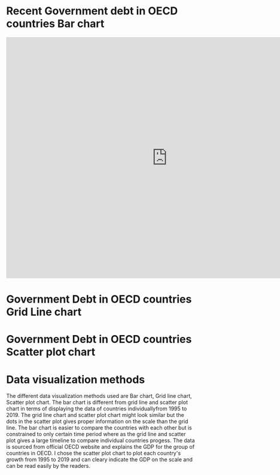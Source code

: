 # Recent Government debt in OECD countries Bar chart
<iframe src="https://data.oecd.org/chart/6gQW" width="860" height="645" style="border: 0" mozallowfullscreen="true" webkitallowfullscreen="true" allowfullscreen="true"><a href="https://data.oecd.org/chart/6gQW" target="_blank">OECD Chart: General government debt, Total, % of GDP, Annual, 2019</a></iframe>

# Government Debt in OECD countries Grid Line chart 
<div class="flourish-embed flourish-chart" data-src="visualisation/5299176"><script src="https://public.flourish.studio/resources/embed.js"></script></div>


# Government Debt in OECD countries Scatter plot chart
<div class="flourish-embed flourish-scatter" data-src="visualisation/5299353"><script src="https://public.flourish.studio/resources/embed.js"></script></div>

# Data visualization methods
The different data visualization methods used are Bar chart, Grid line chart, Scatter plot chart. 
The bar chart is different from grid line and scatter plot chart in terms of displaying the data of countries individuallyfrom 1995 to 2019. 
The grid line chart and scatter plot chart might look similar but the dots in the scatter plot gives proper information on the scale than the grid line. 
The bar chart is easier to compare the countries with each other but is constrained to only certain time period where as the grid line and scatter plot gives a large timeline to compare individual countries progess. 
The data is sourced from official OECD website and explains the GDP for the group of countries in OECD. I chose the scatter plot chart to plot each country's growth from 1995 to 2019 and can cleary indicate the GDP on the scale and can be read easily by the readers. 
